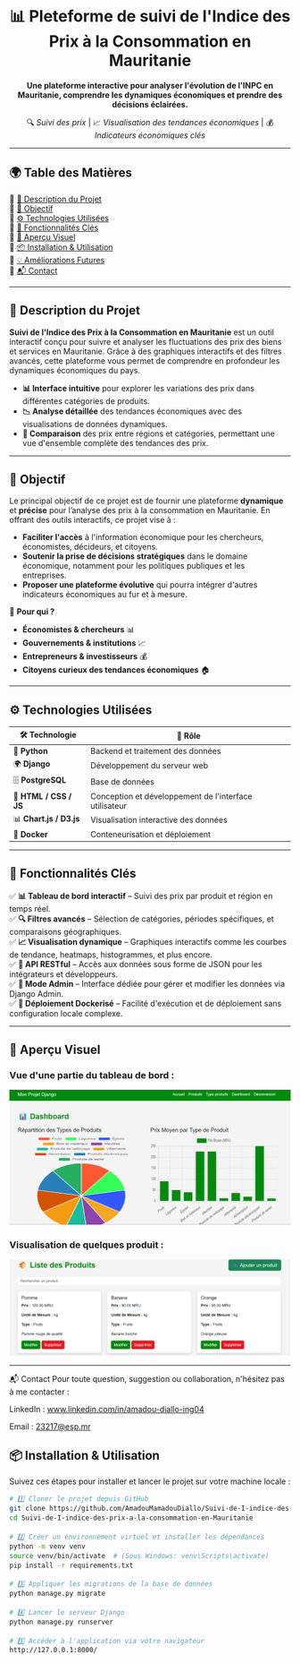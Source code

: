 
<h1 align="center">📊 Pleteforme de suivi de l'Indice des Prix à la Consommation en Mauritanie</h1>

<p align="center">
  <b>Une plateforme interactive pour analyser l'évolution de l'INPC en Mauritanie, comprendre les dynamiques économiques et prendre des décisions éclairées.</b>  
</p>

<p align="center">
  🔍 <i>Suivi des prix</i> | 📈 <i>Visualisation des tendances économiques</i> | 💰 <i>Indicateurs économiques clés</i>  
</p>

---

## 🌍 Table des Matières
🔹 [📖 Description du Projet](#-description-du-projet)  
🔹 [🎯 Objectif](#-objectif)  
🔹 [⚙️ Technologies Utilisées](#%EF%B8%8F-technologies-utilisées)  
🔹 [🚀 Fonctionnalités Clés](#-fonctionnalités-clés)  
🔹 [📸 Aperçu Visuel](#-aperçu-visuel)  
🔹 [📦 Installation & Utilisation](#-installation--utilisation)  
🔹 [💡 Améliorations Futures](#-améliorations-futures)  
🔹 [📬 Contact](#-contact)  

---

## 📖 Description du Projet  
**Suivi de l'Indice des Prix à la Consommation en Mauritanie** est un outil interactif conçu pour suivre et analyser les fluctuations des prix des biens et services en Mauritanie. Grâce à des graphiques interactifs et des filtres avancés, cette plateforme vous permet de comprendre en profondeur les dynamiques économiques du pays.

- **📊 Interface intuitive** pour explorer les variations des prix dans différentes catégories de produits.
- **📉 Analyse détaillée** des tendances économiques avec des visualisations de données dynamiques.
- **🛒 Comparaison** des prix entre régions et catégories, permettant une vue d'ensemble complète des tendances des prix.

--- 

## 🎯 Objectif  
Le principal objectif de ce projet est de fournir une plateforme **dynamique** et **précise** pour l’analyse des prix à la consommation en Mauritanie. En offrant des outils interactifs, ce projet vise à :

- **Faciliter l'accès** à l'information économique pour les chercheurs, économistes, décideurs, et citoyens.
- **Soutenir la prise de décisions stratégiques** dans le domaine économique, notamment pour les politiques publiques et les entreprises.
- **Proposer une plateforme évolutive** qui pourra intégrer d'autres indicateurs économiques au fur et à mesure.

🎯 **Pour qui ?**  
- **Économistes & chercheurs** 📊  
- **Gouvernements & institutions** 📈  
- **Entrepreneurs & investisseurs** 💰  
- **Citoyens curieux des tendances économiques** 🏠  

---

## ⚙️ Technologies Utilisées  

| 🛠️ Technologie | 🚀 Rôle |
|----------------|--------|
| 🐍 **Python**   | Backend et traitement des données |
| 🌍 **Django**   | Développement du serveur web |
| 🗄️ **PostgreSQL** | Base de données |
| 🎨 **HTML / CSS / JS** | Conception et développement de l'interface utilisateur |
| 📊 **Chart.js / D3.js** | Visualisation interactive des données |
| 🐳 **Docker**   | Conteneurisation et déploiement |

---

## 🚀 Fonctionnalités Clés  
✅ **📊 Tableau de bord interactif** – Suivi des prix par produit et région en temps réel.  
✅ **🔍 Filtres avancés** – Sélection de catégories, périodes spécifiques, et comparaisons géographiques.  
✅ **📈 Visualisation dynamique** – Graphiques interactifs comme les courbes de tendance, heatmaps, histogrammes, et plus encore.  
✅ **📡 API RESTful** – Accès aux données sous forme de JSON pour les intégrateurs et développeurs.  
✅ **🔐 Mode Admin** – Interface dédiée pour gérer et modifier les données via Django Admin.  
✅ **🐳 Déploiement Dockerisé** – Facilité d'exécution et de déploiement sans configuration locale complexe.

---

## 📸 Aperçu Visuel  

### Vue d'une partie du tableau de bord :
![Tableau de bord](images/a.png)

### Visualisation de quelques produit :
![Graphiques dynamiques](images/b.png)

---

📬 Contact
Pour toute question, suggestion ou collaboration, n'hésitez pas à me contacter :

LinkedIn : www.linkedin.com/in/amadou-diallo-ing04

Email : 23217@esp.mr


## 📦 Installation & Utilisation  

Suivez ces étapes pour installer et lancer le projet sur votre machine locale :

```bash
# 1️⃣ Cloner le projet depuis GitHub
git clone https://github.com/AmadouMamadouDiallo/Suivi-de-I-indice-des-prix-a-la-consommation-en-Mauritanie.git
cd Suivi-de-I-indice-des-prix-a-la-consommation-en-Mauritanie

# 2️⃣ Créer un environnement virtuel et installer les dépendances
python -m venv venv
source venv/bin/activate  # (Sous Windows: venv\Scripts\activate)
pip install -r requirements.txt

# 3️⃣ Appliquer les migrations de la base de données
python manage.py migrate

# 4️⃣ Lancer le serveur Django
python manage.py runserver

# 5️⃣ Accéder à l'application via votre navigateur
http://127.0.0.1:8000/

